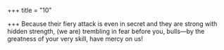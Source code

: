 +++
title = "10"

+++
Because their fiery attack is even in secret and they are strong with  hidden strength,
(we are) trembling in fear before you, bulls—by the greatness of your  very skill, have mercy on us!